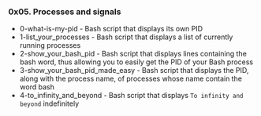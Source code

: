 ### 0x05. Processes and signals

* 0-what-is-my-pid - Bash script that displays its own PID
* 1-list_your_processes - Bash script that displays a list of currently running processes
* 2-show_your_bash_pid - Bash script that displays lines containing the bash word, thus allowing you to easily get the PID of your Bash process
* 3-show_your_bash_pid_made_easy - Bash script that displays the PID, along with the process name, of processes whose name contain the word bash
* 4-to_infinity_and_beyond - Bash script that displays `To infinity and beyond` indefinitely
